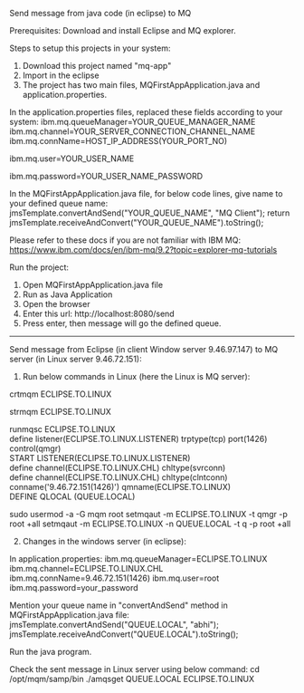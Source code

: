 Send message from java code (in eclipse) to MQ

Prerequisites:
Download and install Eclipse and MQ explorer.

Steps to setup this projects in your system:
1. Download this project named "mq-app"
2. Import in the eclipse
3. The project has two main files, MQFirstAppApplication.java and application.properties.

In the application.properties files, replaced these fields according to your system:
ibm.mq.queueManager=YOUR_QUEUE_MANAGER_NAME
ibm.mq.channel=YOUR_SERVER_CONNECTION_CHANNEL_NAME
ibm.mq.connName=HOST_IP_ADDRESS(YOUR_PORT_NO)

ibm.mq.user=YOUR_USER_NAME

ibm.mq.password=YOUR_USER_NAME_PASSWORD

In the MQFirstAppApplication.java file, for below code lines, give name to your defined queue name:
 jmsTemplate.convertAndSend("YOUR_QUEUE_NAME", "MQ Client");
 return jmsTemplate.receiveAndConvert("YOUR_QUEUE_NAME").toString();
 
 Please refer to these docs if you are not familiar with IBM MQ:
 https://www.ibm.com/docs/en/ibm-mq/9.2?topic=explorer-mq-tutorials
 
 Run the project:
 1. Open MQFirstAppApplication.java file
 2. Run as Java Application
 3. Open the browser
 4. Enter this url: http://localhost:8080/send
 5. Press enter, then message will go the defined queue.
 
----------------------------------------------------------------------------------------------------------------------------------------------------------
 
Send message from Eclipse (in client Window server 9.46.97.147) to MQ server (in Linux server 9.46.72.151):
 
 
1) Run below commands in Linux (here the Linux is MQ server): 

crtmqm ECLIPSE.TO.LINUX 

strmqm ECLIPSE.TO.LINUX 

runmqsc ECLIPSE.TO.LINUX <br>
define listener(ECLIPSE.TO.LINUX.LISTENER) trptype(tcp) port(1426) control(qmgr) <br>
START LISTENER(ECLIPSE.TO.LINUX.LISTENER) <br>
define channel(ECLIPSE.TO.LINUX.CHL) chltype(svrconn)  <br>
define channel(ECLIPSE.TO.LINUX.CHL) chltype(clntconn) conname('9.46.72.151(1426)') qmname(ECLIPSE.TO.LINUX) <br>
DEFINE QLOCAL (QUEUE.LOCAL) <br>

sudo usermod -a -G mqm root
setmqaut -m ECLIPSE.TO.LINUX -t qmgr -p root +all 
setmqaut -m ECLIPSE.TO.LINUX -n QUEUE.LOCAL -t q -p root +all 


2) Changes in the windows server (in eclipse):

In application.properties:
ibm.mq.queueManager=ECLIPSE.TO.LINUX
ibm.mq.channel=ECLIPSE.TO.LINUX.CHL
ibm.mq.connName=9.46.72.151(1426)
ibm.mq.user=root
ibm.mq.password=your_password

Mention your queue name in "convertAndSend" method in MQFirstAppApplication.java file:
jmsTemplate.convertAndSend("QUEUE.LOCAL", "abhi");
jmsTemplate.receiveAndConvert("QUEUE.LOCAL").toString();


Run the java program.

Check the sent message in Linux server using below command:
cd /opt/mqm/samp/bin 
./amqsget QUEUE.LOCAL ECLIPSE.TO.LINUX 
